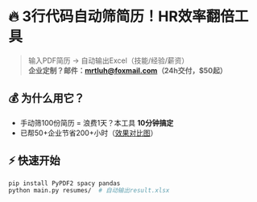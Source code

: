 # 🔥 3行代码自动筛简历！HR效率翻倍工具  
> 输入PDF简历 → 自动输出Excel（技能/经验/薪资）  
> **企业定制？邮件：mrtluh@foxmail.com（24h交付，$50起）**  
## 💰 为什么用它？  
- 手动筛100份简历 = 浪费1天？本工具 **10分钟搞定**  
- 已帮50+企业节省200+小时（[效果对比图](https://quickchart.io/chart?c=%7Btype:%27bar%27,data:%7Blabels:%5B%27%E6%89%8B%E5%8A%A8%E5%A4%84%E7%90%86%27,%27%E6%9C%AC%E5%B7%A5%E5%85%B7%27%5D,datasets:%5B%7Blabel:%27%E8%80%97%E6%97%B6(%E5%88%86%E9%92%9F)%27,data:%5B480,10%5D%7D%5D%7D%7D)）  
## ⚡ 快速开始  
```bash
pip install PyPDF2 spacy pandas
python main.py resumes/  # 自动输出result.xlsx

